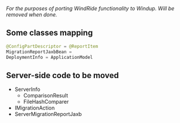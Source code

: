 _For the purposes of porting WindRide functionality to Windup. Will be removed when done._

## Some classes mapping
```java
@ConfigPartDescriptor = @ReportItem
MigrationReportJaxbBean = 
DeploymentInfo = ApplicationModel
```

## Server-side code to be moved

* ServerInfo
  * ComparisonResult
  * FileHashComparer
* IMigrationAction
* ServerMigrationReportJaxb
